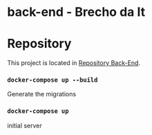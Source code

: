 # back-end - Brecho da It

# Repository

This project is located in [Repository Back-End](https://github.com/Brecho-da-it/back-end).

### `docker-compose up --build`

Generate the migrations

### `docker-compose up`

initial server

